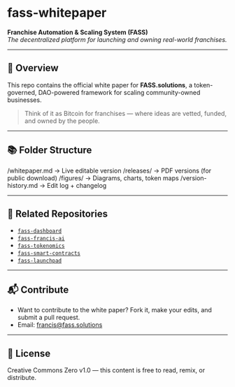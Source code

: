 # fass-whitepaper

**Franchise Automation & Scaling System (FASS)**  
_The decentralized platform for launching and owning real-world franchises._

---

## 📄 Overview

This repo contains the official white paper for **FASS.solutions**, a token-governed, DAO-powered framework for scaling community-owned businesses.

> Think of it as Bitcoin for franchises — where ideas are vetted, funded, and owned by the people.

---

## 📚 Folder Structure

/whitepaper.md → Live editable version
/releases/ → PDF versions (for public download)
/figures/ → Diagrams, charts, token maps
/version-history.md → Edit log + changelog

---

## 🔗 Related Repositories

- [`fass-dashboard`](https://github.com/fasstoken/fass-dashboard)
- [`fass-francis-ai`](https://github.com/fasstoken/fass-francis-ai)
- [`fass-tokenomics`](https://github.com/fasstoken/fass-tokenomics)
- [`fass-smart-contracts`](https://github.com/fasstoken/fass-smart-contracts)
- [`fass-launchpad`](https://github.com/fasstoken/fass-launchpad)

---

## 📬 Contribute

- Want to contribute to the white paper? Fork it, make your edits, and submit a pull request.
- Email: [francis@fass.solutions](mailto:francis@fass.solutions)

---

## 🧠 License

Creative Commons Zero v1.0 — this content is free to read, remix, or distribute.
